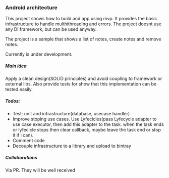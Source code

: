 ### Android architecture
This project shows how to build and app using mvp. It provides
the basic infrastructure to handle multhithreading and errors.
The project doesnt use any DI framework, but can be used anyway.

The project is a sample that shows a list of notes, create notes
and remove notes.

Currently is under development.

##### Main idea
Apply a clean design(SOLID principles) and avoid coupling to
framework or external libs. Also provide tests for show that this
implementation can be tested easily.

##### Todos:
*  Test: unit and infrastructure(database, usecase handler)
*  Improve stoping use cases. Use Lyfecicles(pass Lyfecycle adapter to use case
executor, then add this adapter to the task. when the task ends or lyfecicle
stops then clear callback, maybe leave the task end or stop it if i can).
*  Comment code
*  Decouple infrastructure to a library and upload to bintray

##### Collaborations
Via PR. They will be well received
